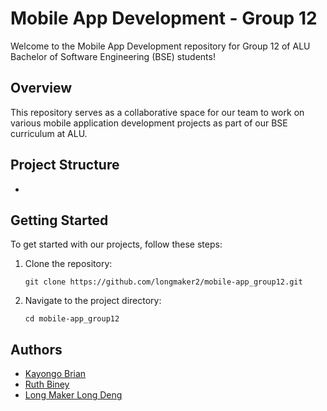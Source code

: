 # Mobile App Development - Group 12

Welcome to the Mobile App Development repository for Group 12 of ALU Bachelor of Software Engineering (BSE) students!

## Overview

This repository serves as a collaborative space for our team to work on various mobile application development projects as part of our BSE curriculum at ALU.

## Project Structure

-

## Getting Started

To get started with our projects, follow these steps:

1. Clone the repository:

   ```
   git clone https://github.com/longmaker2/mobile-app_group12.git

   ```

2. Navigate to the project directory:

   ```
   cd mobile-app_group12

   ```

## Authors

- [Kayongo Brian](kayonbrian@gmail.com)
- [Ruth Biney](r.biney@alustudent.com)
- [Long Maker Long Deng](l.deng@alustudent.com)
